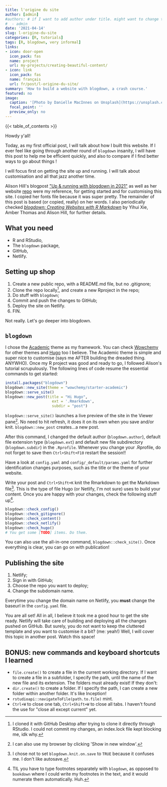 ```yaml
---
title: l'origine du site
author: [admin]
#authors: # if I want to add author under title. might want to change to Kanto Fiaferana tho
#  - admin
date: '2021-04-14'
slug: l-origine-du-site
categories: [R, tutorials]
tags: [R, blogdown, very informal]
links:
- icon: door-open
  icon_pack: fas
  name: project
  url: my-projects/creating-beautiful-content/
- icon: link
  icon_pack: fas
  name: français
  url: fr/post/l-origine-du-site/
summary: 'How to build a website with blogdown, a crash course.'
featured: no
image:
  caption: '[Photo by Danielle MacInnes on Unsplash](https://unsplash.com/photos/IuLgi9PWETU)'
  focal_point: ''
  preview_only: no
---
```


{{< table_of_contents >}}

Howdy y'all!

Today, as my first official post, I will talk about how I built this website. If I ever feel like going through another round of `blogdown` insanity, I will have this post to help me be efficient quickly, and also to compare if I find better ways to go about things !

I will focus first on getting the site up and running. I will talk about customisation and all that jazz another time.

Alison Hill's blogpost ["Up & running with blogdown in 2021"](https://alison.rbind.io/post/new-year-new-blogdown/) as well as her website [repo](https://github.com/rbind/apreshill) were my reference, for getting started and for customising this site. I copied her fonts file because it was super pretty. The remainder of this post is based (or copied, really) on her words. I also periodically checked [*blogdown: Creating Websites with R Markdown*](https://bookdown.org/yihui/blogdown/) by Yihui Xie, Amber Thomas and Alison Hill, for further details.

<!--- I am awfully distracted by kids running upstairs. They're so noisy. Damn. --->

## What you need

* R and RStudio,
* The `blogdown` package,
* GitHub,
* Netlify.

## Setting up shop

1. Create a new public repo, with a README.md file, but no .gitignore;
2. Clone the repo locally[^1], and create a new Rproject in the repo;
3. Do stuff with `blogdown`;
4. Commit and push the changes to GitHub;
5. Deploy the site on Netlify.
6. FIN.

Not really. Let's go deeper into blogdown.

## `blogdown`

I chose the [Academic](https://academic-demo.netlify.app/) theme as my framework. You can check [Wowchemy](https://wowchemy.com/) for other themes and [Hugo](https://gohugo.io/) too I believe. The Academic theme is simple and super nice to customise (says me AFTER building the dreaded thing. ANYWHO). Once my R project was good and ready to go, I followed Alison's tutorial scrupulously. The following lines of code resume the essential commands to get started:


```r
install.packages("blogdown")
blogdown::new_site(theme = "wowchemy/starter-academic")
blogdown::serve_site()
blogdown::new_post(title = "Hi Hugo",
                     ext = '.Rmarkdown',
                     subdir = "post")
```

`blogdown::serve_site()` launches a live preview of the site in the Viewer pane[^2]. No need to hit refresh, it does it on its own when you save and/or knit. `blogdown::new_post` creates...a new post.

After this command, I changed the default author (`blogdown.author`), default file extension type (`blogdown.ext`) and default new file subdirectory (`blogdown.subdir`) in the `.Rprofile`. Whenever you change your .Rprofile, do not forget to save then `Ctrl+Shift+F10` restart the session!!

Have a look at `config.yaml` and `config/_default/params.yaml` for further identification changes purposes, such as the title or the theme of your website.

Write your post and `Ctrl+Shift+K` knit the Rmarkdown to get the Markdown file[^3]. This is the type of file Hugo (or Netlify, I'm not sure) uses to build your content. Once you are happy with your changes, check the following stuff up[^4].


```r
blogdown::check_config()
blogdown::check_gitignore()
blogdown::check_content()
blogdown::check_netlify()
blogdown::check_hugo()
# You get some [TODO] items. Do them.
```

You can also use the all-in-one command, `blogdown::check_site()`. Once everything is clear, you can go on with publication!

## Publishing the site

1. Netlify;
2. Sign in with GitHub;
3. Choose the repo you want to deploy;
4. Change the subdomain name.

<!--- I'd really like to make an alert note out of this sentence. TO LOOK UP --->
Everytime you change the domain name on Netlify, you **must** change the baseurl in the `config.yaml` file.

You are all set! All in all, I believe it took me a good hour to get the site ready. Netlify will take care of building and deploying all the changes pushed on GitHub. But surely, you do not want to keep the cluttered template and you want to customise it a bit? (me: yeah!) Well, I will cover this topic in another post. Watch this space!

<!-- https://makingwebsiteswithr.rbind.io/tutorial/ -->

## BONUS: new commands and keyboard shortcuts I learned

* `file.create()` to create a file in the current working directory. If I want to create a file in a subfolder, I specify the path, until the name of the new file and its extension. The folders must already exist! If they don't:
* `dir.create()` to create a folder. If I specify the path, I can create a new folder within another folder. It's like Inception!
* `rstudioapi::navigateToFile(path.to.file)` mint.
* `Ctrl+W` to close one tab, `Ctrl+Shift+W` to close all tabs. I haven't found the use for "close all except current" yet.

[^1]:I cloned it with GitHub Desktop after trying to clone it directly through RStudio. I could not commit my changes, an index.lock file kept blocking me, idk why.
[^2]:I can also use my browser by clicking 'Show in new window'.
[^3]:I chose not to set `blogdown.knit.on.save` to `TRUE` because it confuses me. I don't like autosave.
[^4]:TIL you have to type footnotes separately with `blogdown`, as opposed to `bookdown` where I could write my footnotes in the text, and it would numerate them automatically. Huh.
